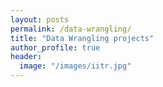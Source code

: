 ```yaml
---
layout: posts
permalink: /data-wrangling/
title: "Data Wrangling projects"
author_profile: true
header:
  image: "/images/iitr.jpg"
---
```



